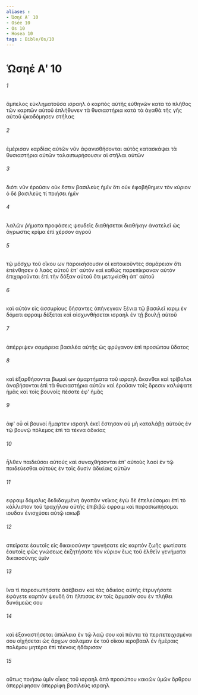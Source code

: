 ```yaml
---
aliases : 
- Ὡσηέ Αʹ 10
- Osée 10
- Os 10
- Hosea 10
tags : Bible/Os/10
---
```


# Ὡσηέ Αʹ 10

###### 1
ἄμπελος εὐκληματοῦσα ισραηλ ὁ καρπὸς αὐτῆς εὐθηνῶν κατὰ τὸ πλῆθος τῶν καρπῶν αὐτοῦ ἐπλήθυνεν τὰ θυσιαστήρια κατὰ τὰ ἀγαθὰ τῆς γῆς αὐτοῦ ᾠκοδόμησεν στήλας
###### 2
ἐμέρισαν καρδίας αὐτῶν νῦν ἀφανισθήσονται αὐτὸς κατασκάψει τὰ θυσιαστήρια αὐτῶν ταλαιπωρήσουσιν αἱ στῆλαι αὐτῶν
###### 3
διότι νῦν ἐροῦσιν οὐκ ἔστιν βασιλεὺς ἡμῖν ὅτι οὐκ ἐφοβήθημεν τὸν κύριον ὁ δὲ βασιλεὺς τί ποιήσει ἡμῖν
###### 4
λαλῶν ῥήματα προφάσεις ψευδεῖς διαθήσεται διαθήκην ἀνατελεῖ ὡς ἄγρωστις κρίμα ἐπὶ χέρσον ἀγροῦ
###### 5
τῷ μόσχῳ τοῦ οἴκου ων παροικήσουσιν οἱ κατοικοῦντες σαμάρειαν ὅτι ἐπένθησεν ὁ λαὸς αὐτοῦ ἐπ' αὐτόν καὶ καθὼς παρεπίκραναν αὐτόν ἐπιχαροῦνται ἐπὶ τὴν δόξαν αὐτοῦ ὅτι μετῳκίσθη ἀπ' αὐτοῦ
###### 6
καὶ αὐτὸν εἰς ἀσσυρίους δήσαντες ἀπήνεγκαν ξένια τῷ βασιλεῖ ιαριμ ἐν δόματι εφραιμ δέξεται καὶ αἰσχυνθήσεται ισραηλ ἐν τῇ βουλῇ αὐτοῦ
###### 7
ἀπέρριψεν σαμάρεια βασιλέα αὐτῆς ὡς φρύγανον ἐπὶ προσώπου ὕδατος
###### 8
καὶ ἐξαρθήσονται βωμοὶ ων ἁμαρτήματα τοῦ ισραηλ ἄκανθαι καὶ τρίβολοι ἀναβήσονται ἐπὶ τὰ θυσιαστήρια αὐτῶν καὶ ἐροῦσιν τοῖς ὄρεσιν καλύψατε ἡμᾶς καὶ τοῖς βουνοῖς πέσατε ἐφ' ἡμᾶς
###### 9
ἀφ' οὗ οἱ βουνοί ἥμαρτεν ισραηλ ἐκεῖ ἔστησαν οὐ μὴ καταλάβῃ αὐτοὺς ἐν τῷ βουνῷ πόλεμος ἐπὶ τὰ τέκνα ἀδικίας
###### 10
ἦλθεν παιδεῦσαι αὐτούς καὶ συναχθήσονται ἐπ' αὐτοὺς λαοὶ ἐν τῷ παιδεύεσθαι αὐτοὺς ἐν ταῖς δυσὶν ἀδικίαις αὐτῶν
###### 11
εφραιμ δάμαλις δεδιδαγμένη ἀγαπᾶν νεῖκος ἐγὼ δὲ ἐπελεύσομαι ἐπὶ τὸ κάλλιστον τοῦ τραχήλου αὐτῆς ἐπιβιβῶ εφραιμ καὶ παρασιωπήσομαι ιουδαν ἐνισχύσει αὐτῷ ιακωβ
###### 12
σπείρατε ἑαυτοῖς εἰς δικαιοσύνην τρυγήσατε εἰς καρπὸν ζωῆς φωτίσατε ἑαυτοῖς φῶς γνώσεως ἐκζητήσατε τὸν κύριον ἕως τοῦ ἐλθεῖν γενήματα δικαιοσύνης ὑμῖν
###### 13
ἵνα τί παρεσιωπήσατε ἀσέβειαν καὶ τὰς ἀδικίας αὐτῆς ἐτρυγήσατε ἐφάγετε καρπὸν ψευδῆ ὅτι ἤλπισας ἐν τοῖς ἅρμασίν σου ἐν πλήθει δυνάμεώς σου
###### 14
καὶ ἐξαναστήσεται ἀπώλεια ἐν τῷ λαῷ σου καὶ πάντα τὰ περιτετειχισμένα σου οἰχήσεται ὡς ἄρχων σαλαμαν ἐκ τοῦ οἴκου ιεροβααλ ἐν ἡμέραις πολέμου μητέρα ἐπὶ τέκνοις ἠδάφισαν
###### 15
οὕτως ποιήσω ὑμῖν οἶκος τοῦ ισραηλ ἀπὸ προσώπου κακιῶν ὑμῶν ὄρθρου ἀπερρίφησαν ἀπερρίφη βασιλεὺς ισραηλ
